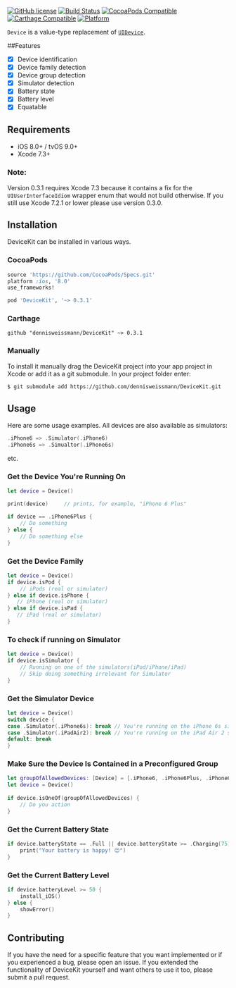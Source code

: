 [![GitHub license](https://img.shields.io/badge/license-MIT-lightgrey.svg)](https://raw.githubusercontent.com/dennisweissmann/DeviceKit/master/LICENSE)
[![Build Status](https://travis-ci.org/dennisweissmann/DeviceKit.svg)](https://travis-ci.org/dennisweissmann/DeviceKit)
[![CocoaPods Compatible](https://img.shields.io/cocoapods/v/DeviceKit.svg)](https://cocoapods.org/pods/DeviceKit)
[![Carthage Compatible](https://img.shields.io/badge/Carthage-compatible-4BC51D.svg?style=flat)](https://github.com/Carthage/Carthage)
[![Platform](https://img.shields.io/cocoapods/p/DeviceKit.svg?style=flat)](http://cocoadocs.org/docsets/DeviceKit)

`Device` is a value-type replacement of [`UIDevice`](https://developer.apple.com/library/ios/documentation/UIKit/Reference/UIDevice_Class/).

##Features

- [x] Device identification
- [x] Device family detection
- [x] Device group detection
- [x] Simulator detection
- [x] Battery state
- [x] Battery level
- [x] Equatable

## Requirements

- iOS 8.0+ / tvOS 9.0+
- Xcode 7.3+

### Note:
Version 0.3.1 requires Xcode 7.3 because it contains a fix for the `UIUserInterfaceIdiom` wrapper enum that would not build otherwise. If you still use Xcode 7.2.1 or lower please use version 0.3.0.


## Installation
DeviceKit can be installed in various ways.
### CocoaPods

```ruby
source 'https://github.com/CocoaPods/Specs.git'
platform :ios, '8.0'
use_frameworks!

pod 'DeviceKit', '~> 0.3.1'
```

### Carthage

```ogdl
github "dennisweissmann/DeviceKit" ~> 0.3.1
```

### Manually
To install it manually drag the DeviceKit project into your app project in Xcode or add it as a git submodule.
In your project folder enter:
```bash
$ git submodule add https://github.com/dennisweissmann/DeviceKit.git
```

## Usage
Here are some usage examples. All devices are also available as simulators:
```swift
.iPhone6 => .Simulator(.iPhone6)
.iPhone6s => .Simualtor(.iPhone6s)
```
 
etc.

### Get the Device You're Running On
```swift
let device = Device()

print(device)     // prints, for example, "iPhone 6 Plus"

if device == .iPhone6Plus {
    // Do something
} else {
    // Do something else
}
```

### Get the Device Family
```swift
let device = Device()
if device.isPod {
    // iPods (real or simulator)
} else if device.isPhone {
   // iPhone (real or simulator)
} else if device.isPad {
   // iPad (real or simulator)
}
```
### To check if running on Simulator
```swift
let device = Device()
if device.isSimulator {
    // Running on one of the simulators(iPod/iPhone/iPad) 
    // Skip doing something irrelevant for Simulator
} 
```


### Get the Simulator Device
```swift
let device = Device()
switch device {
case .Simulator(.iPhone6s): break // You're running on the iPhone 6s simulator
case .Simulator(.iPadAir2): break // You're running on the iPad Air 2 simulator
default: break
}
```
 
### Make Sure the Device Is Contained in a Preconfigured Group
```swift
let groupOfAllowedDevices: [Device] = [.iPhone6, .iPhone6Plus, .iPhone6s, .iPhone6sPlus, .Simulator(.iPhone6), .Simulator(.iPhone6Plus), .Simulator(.iPhone6s), .Simulator(.iPhone6sPlus)]
let device = Device()
 
if device.isOneOf(groupOfAllowedDevices) {
    // Do you action
}
```

### Get the Current Battery State
```swift
if device.batteryState == .Full || device.batteryState >= .Charging(75) {
    print("Your battery is happy! 😊")
}
```

### Get the Current Battery Level
```swift
if device.batteryLevel >= 50 {
    install_iOS()
} else {
    showError()
}
```

## Contributing
If you have the need for a specific feature that you want implemented or if you experienced a bug, please open an issue.
If you extended the functionality of DeviceKit yourself and want others to use it too, please submit a pull request.
